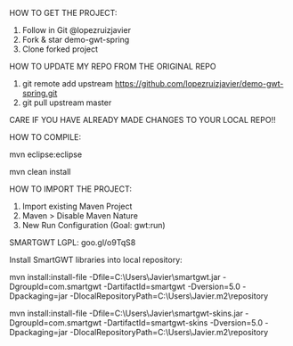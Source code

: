 HOW TO GET THE PROJECT:

1. Follow in Git @lopezruizjavier
2. Fork & star demo-gwt-spring
3. Clone forked project

HOW TO UPDATE MY REPO FROM THE ORIGINAL REPO

1. git remote add upstream https://github.com/lopezruizjavier/demo-gwt-spring.git
2. git pull upstream master

CARE IF YOU HAVE ALREADY MADE CHANGES TO YOUR LOCAL REPO!!

HOW TO COMPILE:

mvn eclipse:eclipse

mvn clean install

HOW TO IMPORT THE PROJECT:

1. Import existing Maven Project
2. Maven > Disable Maven Nature
3. New Run Configuration (Goal: gwt:run)

SMARTGWT LGPL: goo.gl/o9TqS8

Install SmartGWT libraries into local repository:

mvn install:install-file -Dfile=C:\Users\Javier\smartgwt.jar -DgroupId=com.smartgwt 
    -DartifactId=smartgwt -Dversion=5.0 -Dpackaging=jar -DlocalRepositoryPath=C:\Users\Javier\.m2\repository
    
mvn install:install-file -Dfile=C:\Users\Javier\smartgwt-skins.jar -DgroupId=com.smartgwt 
    -DartifactId=smartgwt-skins -Dversion=5.0 -Dpackaging=jar -DlocalRepositoryPath=C:\Users\Javier\.m2\repository
